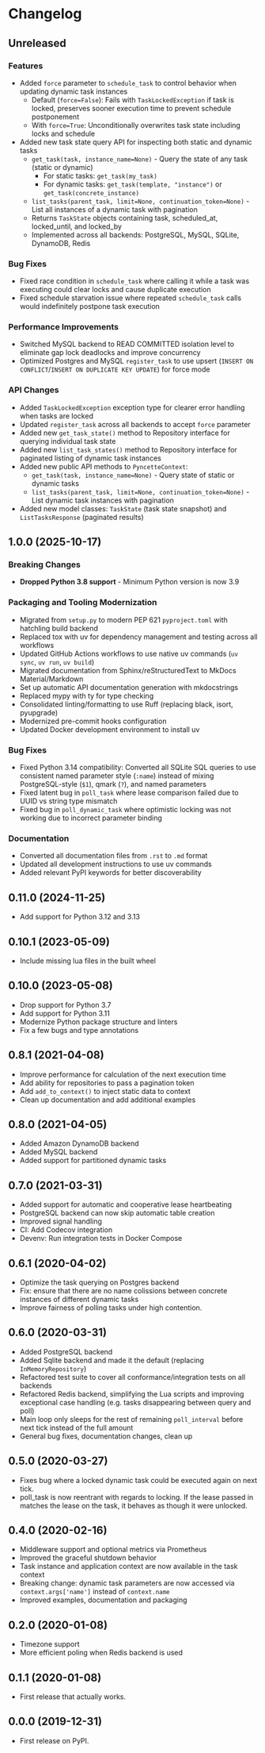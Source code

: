 # Changelog

## Unreleased

### Features

- Added `force` parameter to `schedule_task` to control behavior when updating dynamic task instances
  - Default (`force=False`): Fails with `TaskLockedException` if task is locked, preserves sooner execution time to prevent schedule postponement
  - With `force=True`: Unconditionally overwrites task state including locks and schedule
- Added new task state query API for inspecting both static and dynamic tasks
  - `get_task(task, instance_name=None)` - Query the state of any task (static or dynamic)
    - For static tasks: `get_task(my_task)`
    - For dynamic tasks: `get_task(template, "instance")` or `get_task(concrete_instance)`
  - `list_tasks(parent_task, limit=None, continuation_token=None)` - List all instances of a dynamic task with pagination
  - Returns `TaskState` objects containing task, scheduled_at, locked_until, and locked_by
  - Implemented across all backends: PostgreSQL, MySQL, SQLite, DynamoDB, Redis

### Bug Fixes

- Fixed race condition in `schedule_task` where calling it while a task was executing could clear locks and cause duplicate execution
- Fixed schedule starvation issue where repeated `schedule_task` calls would indefinitely postpone task execution

### Performance Improvements

- Switched MySQL backend to READ COMMITTED isolation level to eliminate gap lock deadlocks and improve concurrency
- Optimized Postgres and MySQL `register_task` to use upsert (`INSERT ON CONFLICT`/`INSERT ON DUPLICATE KEY UPDATE`) for force mode

### API Changes

- Added `TaskLockedException` exception type for clearer error handling when tasks are locked
- Updated `register_task` across all backends to accept `force` parameter
- Added new `get_task_state()` method to Repository interface for querying individual task state
- Added new `list_task_states()` method to Repository interface for paginated listing of dynamic task instances
- Added new public API methods to `PyncetteContext`:
  - `get_task(task, instance_name=None)` - Query state of static or dynamic tasks
  - `list_tasks(parent_task, limit=None, continuation_token=None)` - List dynamic task instances with pagination
- Added new model classes: `TaskState` (task state snapshot) and `ListTasksResponse` (paginated results)

## 1.0.0 (2025-10-17)

### Breaking Changes

- **Dropped Python 3.8 support** - Minimum Python version is now 3.9

### Packaging and Tooling Modernization

- Migrated from `setup.py` to modern PEP 621 `pyproject.toml` with hatchling build backend
- Replaced tox with uv for dependency management and testing across all workflows
- Updated GitHub Actions workflows to use native uv commands (`uv sync`, `uv run`, `uv build`)
- Migrated documentation from Sphinx/reStructuredText to MkDocs Material/Markdown
- Set up automatic API documentation generation with mkdocstrings
- Replaced mypy with ty for type checking
- Consolidated linting/formatting to use Ruff (replacing black, isort, pyupgrade)
- Modernized pre-commit hooks configuration
- Updated Docker development environment to install uv

### Bug Fixes

- Fixed Python 3.14 compatibility: Converted all SQLite SQL queries to use consistent named parameter style (`:name`) instead of mixing PostgreSQL-style (`$1`), qmark (`?`), and named parameters
- Fixed latent bug in `poll_task` where lease comparison failed due to UUID vs string type mismatch
- Fixed bug in `poll_dynamic_task` where optimistic locking was not working due to incorrect parameter binding

### Documentation

- Converted all documentation files from `.rst` to `.md` format
- Updated all development instructions to use uv commands
- Added relevant PyPI keywords for better discoverability

## 0.11.0 (2024-11-25)

- Add support for Python 3.12 and 3.13

## 0.10.1 (2023-05-09)

- Include missing lua files in the built wheel

## 0.10.0 (2023-05-08)

- Drop support for Python 3.7
- Add support for Python 3.11
- Modernize Python package structure and linters
- Fix a few bugs and type annotations

## 0.8.1 (2021-04-08)

- Improve performance for calculation of the next execution time
- Add ability for repositories to pass a pagination token
- Add `add_to_context()` to inject static data to context
- Clean up documentation and add additional examples

## 0.8.0 (2021-04-05)

- Added Amazon DynamoDB backend
- Added MySQL backend
- Added support for partitioned dynamic tasks

## 0.7.0 (2021-03-31)

- Added support for automatic and cooperative lease heartbeating
- PostgreSQL backend can now skip automatic table creation
- Improved signal handling
- CI: Add Codecov integration
- Devenv: Run integration tests in Docker Compose

## 0.6.1 (2020-04-02)

- Optimize the task querying on Postgres backend
- Fix: ensure that there are no name colissions between concrete instances of different dynamic tasks
- Improve fairness of polling tasks under high contention.

## 0.6.0 (2020-03-31)

- Added PostgreSQL backend
- Added Sqlite backend and made it the default (replacing `InMemoryRepository`)
- Refactored test suite to cover all conformance/integration tests on all backends
- Refactored Redis backend, simplifying the Lua scripts and improving exceptional case handling (e.g. tasks disappearing between query and poll)
- Main loop only sleeps for the rest of remaining `poll_interval` before next tick instead of the full amount
- General bug fixes, documentation changes, clean up

## 0.5.0 (2020-03-27)

- Fixes bug where a locked dynamic task could be executed again on next tick.
- poll_task is now reentrant with regards to locking. If the lease passed in matches the lease on the task, it behaves as though it were unlocked.

## 0.4.0 (2020-02-16)

- Middleware support and optional metrics via Prometheus
- Improved the graceful shutdown behavior
- Task instance and application context are now available in the task context
- Breaking change: dynamic task parameters are now accessed via `context.args['name']` instead of `context.name`
- Improved examples, documentation and packaging

## 0.2.0 (2020-01-08)

- Timezone support
- More efficient poling when Redis backend is used

## 0.1.1 (2020-01-08)

- First release that actually works.

## 0.0.0 (2019-12-31)

- First release on PyPI.
